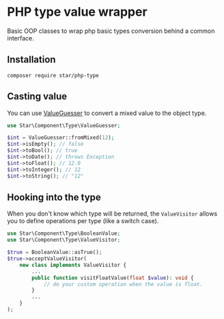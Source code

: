 # PHP type value wrapper

Basic OOP classes to wrap php basic types conversion behind a common interface.

## Installation

`composer require star/php-type`

## Casting value

You can use [ValueGuesser](src/ValueGuesser.php) to convert a mixed value to the object type.

```php
use Star\Component\Type\ValueGuesser;

$int = ValueGuesser::fromMixed(12);
$int->isEmpty(); // false
$int->toBool(); // true
$int->toDate(); // throws Exception
$int->toFloat(); // 12.0
$int->toInteger(); // 12
$int->toString(); // "12"
```

## Hooking into the type

When you don't know which type will be returned, the `ValueVisitor` allows you to define operations per
type (like a switch case).

```php
use Star\Component\Type\BooleanValue;
use Star\Component\Type\ValueVisitor;

$true = BooleanValue::asTrue();
$true->acceptValueVisitor(
    new class implements ValueVisitor {
        ...
        public function visitFloatValue(float $value): void {
            // do your custom operation when the value is float.
        }
        ...
    }
);
```
